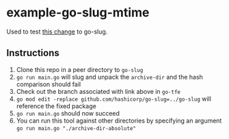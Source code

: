 # example-go-slug-mtime

Used to test [this change](https://github.com/hashicorp/go-slug/pull/47) to go-slug.

## Instructions

1. Clone this repo in a peer directory to `go-slug`
2. `go run main.go` will slug and unpack the `archive-dir` and the hash comparison should fail
3. Check out the branch associated with link above in `go-tfe`
4. `go mod edit -replace github.com/hashicorp/go-slug=../go-slug` will reference the fixed package
5. `go run main.go` should now succeed
6. You can run this tool against other directories by specifying an argument `go run main.go "./archive-dir-absolute"`
